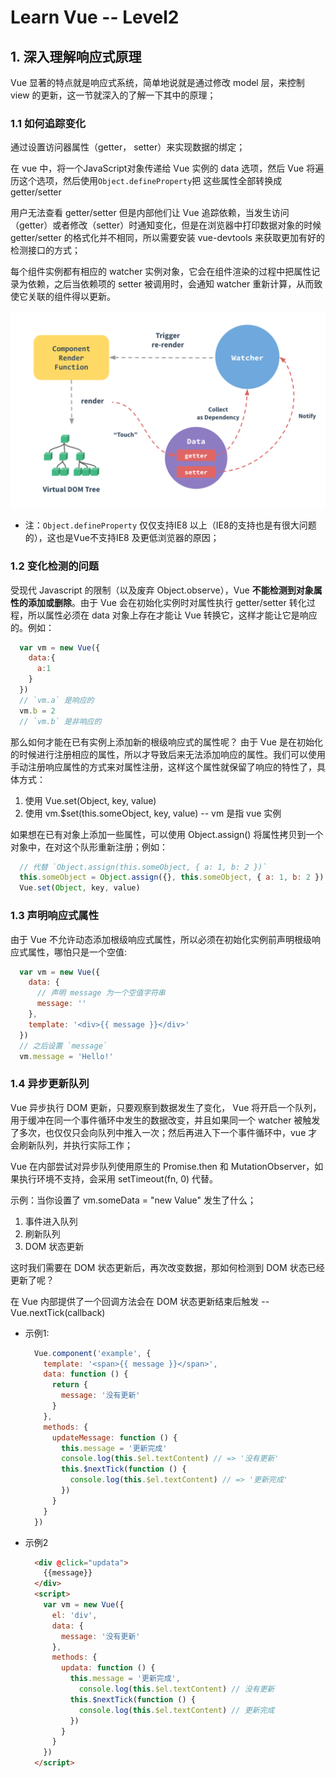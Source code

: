 # Learn Vue -- Level2

## 1. 深入理解响应式原理

Vue 显著的特点就是响应式系统，简单地说就是通过修改 model 层，来控制 view 的更新，这一节就深入的了解一下其中的原理；

### 1.1 如何追踪变化

通过设置访问器属性（getter， setter）来实现数据的绑定；

在 vue 中，将一个JavaScript对象传递给 Vue 实例的 data 选项，然后 Vue 将遍历这个选项，然后使用`Object.defineProperty`把 这些属性全部转换成 getter/setter 

用户无法查看 getter/setter 但是内部他们让 Vue 追踪依赖，当发生访问（getter）或者修改（setter）时通知变化，但是在浏览器中打印数据对象的时候 getter/setter 的格式化并不相同，所以需要安装 vue-devtools 来获取更加有好的检测接口的方式；

每个组件实例都有相应的 watcher 实例对象，它会在组件渲染的过程中把属性记录为依赖，之后当依赖项的 setter 被调用时，会通知 watcher 重新计算，从而致使它关联的组件得以更新。

![DATA](./img/data.png)

- 注：`Object.defineProperty` 仅仅支持IE8 以上（IE8的支持也是有很大问题的），这也是Vue不支持IE8 及更低浏览器的原因；

### 1.2 变化检测的问题

受现代 Javascript 的限制（以及废弃 Object.observe），Vue **不能检测到对象属性的添加或删除**。由于 Vue 会在初始化实例时对属性执行 getter/setter 转化过程，所以属性必须在 data 对象上存在才能让 Vue 转换它，这样才能让它是响应的。例如：

```js
  var vm = new Vue({
    data:{
      a:1
    }
  })
  // `vm.a` 是响应的
  vm.b = 2
  // `vm.b` 是非响应的
```

那么如何才能在已有实例上添加新的根级响应式的属性呢？
由于 Vue 是在初始化的时候进行注册相应的属性，所以才导致后来无法添加响应的属性。我们可以使用手动注册响应属性的方式来对属性注册，这样这个属性就保留了响应的特性了，具体方式：

1. 使用 Vue.set(Object, key, value)
2. 使用 vm.$set(this.someObject, key, value) -- vm 是指 vue 实例

如果想在已有对象上添加一些属性，可以使用 Object.assign() 将属性拷贝到一个对象中，在对这个队形重新注册；例如：

```js
  // 代替 `Object.assign(this.someObject, { a: 1, b: 2 })`
  this.someObject = Object.assign({}, this.someObject, { a: 1, b: 2 })
  Vue.set(Object, key, value)
```

### 1.3 声明响应式属性

由于 Vue 不允许动态添加根级响应式属性，所以必须在初始化实例前声明根级响应式属性，哪怕只是一个空值:

```js
  var vm = new Vue({
    data: {
      // 声明 message 为一个空值字符串
      message: ''
    },
    template: '<div>{{ message }}</div>'
  })
  // 之后设置 `message` 
  vm.message = 'Hello!'
```

### 1.4 异步更新队列

Vue 异步执行 DOM 更新，只要观察到数据发生了变化， Vue 将开启一个队列，用于缓冲在同一个事件循环中发生的数据改变，并且如果同一个 watcher 被触发了多次，也仅仅只会向队列中推入一次；然后再进入下一个事件循环中，vue 才会刷新队列，并执行实际工作；

Vue 在内部尝试对异步队列使用原生的 Promise.then 和 MutationObserver，如果执行环境不支持，会采用 setTimeout(fn, 0) 代替。

示例：当你设置了 vm.someData = "new Value" 发生了什么；

1. 事件进入队列
2. 刷新队列
3. DOM 状态更新

这时我们需要在 DOM 状态更新后，再次改变数据，那如何检测到 DOM 状态已经更新了呢？

在 Vue 内部提供了一个回调方法会在 DOM 状态更新结束后触发 -- Vue.nextTick(callback)

- 示例1:

  ```js
    Vue.component('example', {
      template: '<span>{{ message }}</span>',
      data: function () {
        return {
          message: '没有更新'
        }
      },
      methods: {
        updateMessage: function () {
          this.message = '更新完成'
          console.log(this.$el.textContent) // => '没有更新'
          this.$nextTick(function () {
            console.log(this.$el.textContent) // => '更新完成'
          })
        }
      }
    })
  ```

- 示例2

  ```html
    <div @click="updata">
      {{message}}
    </div>
    <script>
      var vm = new Vue({
        el: 'div',
        data: {
          message: '没有更新'
        },
        methods: {
          updata: function () {
            this.message = '更新完成',
              console.log(this.$el.textContent) // 没有更新
            this.$nextTick(function () {
              console.log(this.$el.textContent) // 更新完成
            })
          }
        }
      })
    </script>
  ```